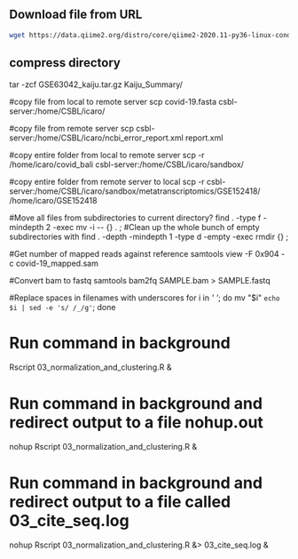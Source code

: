 ## Download file from URL
```bash
wget https://data.qiime2.org/distro/core/qiime2-2020.11-py36-linux-conda.yml
```

## compress directory
tar -zcf GSE63042_kaiju.tar.gz Kaiju_Summary/

#copy file from local to remote server
scp covid-19.fasta  csbl-server:/home/CSBL/icaro/

#copy file from remote server
scp csbl-server:/home/CSBL/icaro/ncbi_error_report.xml report.xml

#copy entire folder from local to remote server
scp -r /home/icaro/covid_bali csbl-server:/home/CSBL/icaro/sandbox/

#copy entire folder from remote server to local
scp -r csbl-server:/home/CSBL/icaro/sandbox/metatranscriptomics/GSE152418/ /home/icaro/GSE152418

#Move all files from subdirectories to current directory?
find . -type f -mindepth 2 -exec mv -i -- {} . \;
#Clean up the whole bunch of empty subdirectories with
find . -depth -mindepth 1 -type d -empty -exec rmdir {} \;

#Get number of mapped reads against reference
samtools view -F 0x904 -c covid-19_mapped.sam

#Convert bam to fastq
samtools bam2fq SAMPLE.bam > SAMPLE.fastq

#Replace spaces in filenames with underscores
for i in *' '*; do   mv "$i" `echo $i | sed -e 's/ /_/g'`; done

# Run command in background
Rscript 03_normalization_and_clustering.R & 

# Run command in background and redirect output to a file nohup.out
nohup Rscript 03_normalization_and_clustering.R & 

# Run command in background and redirect output to a file called 03_cite_seq.log
nohup Rscript 03_normalization_and_clustering.R &> 03_cite_seq.log & 
